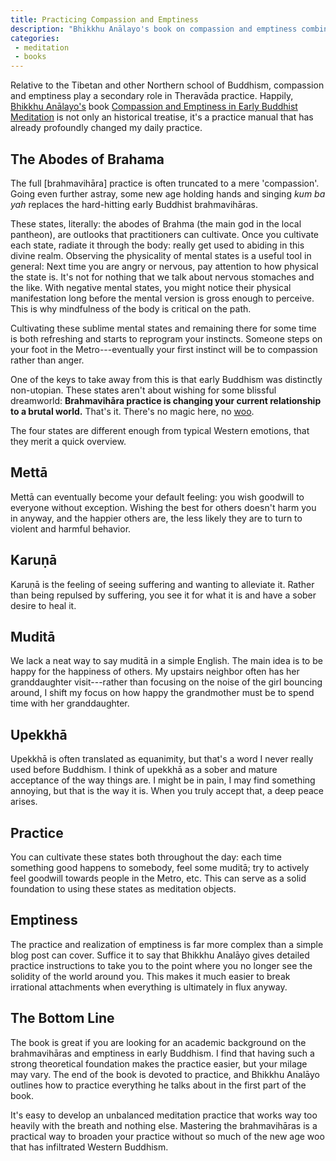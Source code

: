 ```yaml
---
title: Practicing Compassion and Emptiness
description: "Bhikkhu Anālayo's book on compassion and emptiness combines academic rigour with the needs of daily practice"
categories:
 - meditation
 - books
---
```


Relative to the Tibetan and other Northern school of Buddhism, compassion and emptiness play a secondary role in Theravāda practice. Happily, [Bhikkhu Anālayo's][ba-wiki] book [Compassion and Emptiness in Early Buddhist Meditation][amazon] is not only an historical treatise, it's a practice manual that has already profoundly changed my daily practice.

## The Abodes of Brahama

The full [brahmavihāra] practice is often truncated to a mere 'compassion'. Going even further astray, some new age holding hands and singing *kum ba yah* replaces the hard-hitting early Buddhist brahmavihāras.

These states, literally: the abodes of Brahma (the main god in the local pantheon), are outlooks that practitioners can cultivate. Once you cultivate each state, radiate it through the body: really get used to abiding in this divine realm. Observing the physicality of mental states is a useful tool in general: Next time you are angry or nervous, pay attention to how physical the state is. It's not for nothing that we talk about nervous stomaches and the like. With negative mental states, you might notice their physical manifestation long before the mental version is gross enough to perceive. This is why mindfulness of the body is critical on the path.

Cultivating these sublime mental states and remaining there for some time is both refreshing and starts to reprogram your instincts. Someone steps on your foot in the Metro---eventually your first instinct will be to compassion rather than anger.

One of the keys to take away from this is that early Buddhism was distinctly non-utopian. These states aren't about wishing for some blissful dreamworld: **Brahmavihāra practice is changing your current relationship to a brutal world.** That's it. There's no magic here, no [woo][woo].

The four states are different enough from typical Western emotions, that they merit a quick overview.

## Mettā

Mettā can eventually become your default feeling: you wish goodwill to everyone without exception. Wishing the best for others doesn't harm you in anyway, and the happier others are, the less likely they are to turn to violent and harmful behavior.

## Karuṇā

Karuṇā is the feeling of seeing suffering and wanting to alleviate it. Rather than being repulsed by suffering, you see it for what it is and have a sober desire to heal it.

## Muditā

We lack a neat way to say muditā in a simple English. The main idea is to be happy for the happiness of others. My upstairs neighbor often has her granddaughter visit---rather than focusing on the noise of the girl bouncing around, I shift my focus on how happy the grandmother must be to spend time with her granddaughter.

## Upekkhā

Upekkhā is often translated as equanimity, but that's a word I never really used before Buddhism. I think of upekkhā as a sober and mature acceptance of the way things are. I might be in pain, I may find something annoying, but that is the way it is. When you truly accept that, a deep peace arises.

## Practice

You can cultivate these states both throughout the day: each time something good happens to somebody, feel some muditā; try to actively feel goodwill towards people in the Metro, etc. This can serve as a solid foundation to using these states as meditation objects.

## Emptiness

The practice and realization of emptiness is far more complex than a simple blog post can cover. Suffice it to say that Bhikkhu Analāyo gives detailed practice instructions to take you to the point where you no longer see the solidity of the world around you. This makes it much easier to break irrational attachments when everything is ultimately in flux anyway.

## The Bottom Line

The book is great if you are looking for an academic background on the brahmavihāras and emptiness in early Buddhism. I find that having such a strong theoretical foundation makes the practice easier, but your milage may vary. The end of the book is devoted to practice, and Bhikkhu Analāyo outlines how to practice everything he talks about in the first part of the book.  

It's easy to develop an unbalanced meditation practice that works way too heavily with the breath and nothing else. Mastering the brahmavihāras is a practical way to broaden your practice without so much of the new age woo that has infiltrated Western Buddhism.

[ba-wiki]: https://en.wikipedia.org/wiki/Bhikkhu_Analayo
[amazon]: https://www.amazon.com/gp/product/1909314552?pldnSite=1
[bram-wiki]: https://en.wikipedia.org/wiki/Brahmavihara
[woo]: http://rationalwiki.org/wiki/Woo

